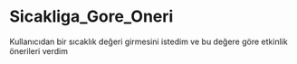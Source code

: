 # Sicakliga_Gore_Oneri
Kullanıcıdan bir sıcaklık değeri girmesini istedim ve bu değere göre etkinlik önerileri verdim
